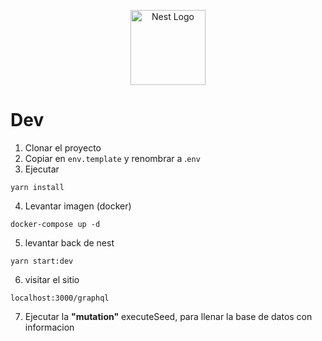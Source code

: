 <p align="center">
  <a href="http://nestjs.com/" target="blank"><img src="https://nestjs.com/img/logo-small.svg" width="120" alt="Nest Logo" /></a>
</p>

# Dev 

1. Clonar el proyecto
2. Copiar en ```env.template``` y renombrar a .```env```
3. Ejecutar
```
yarn install
```
4. Levantar imagen (docker)
```
docker-compose up -d
```
5. levantar back de nest
```
yarn start:dev
```
6. visitar el sitio
```
localhost:3000/graphql
```
7. Ejecutar la __"mutation"__ executeSeed, para llenar la base de datos con informacion